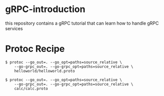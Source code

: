 # gRPC-introduction
this repository contains a gRPC tutorial that can learn how to handle gRPC services

# Protoc Recipe
```
$ protoc --go_out=. --go_opt=paths=source_relative \
    --go-grpc_out=. --go-grpc_opt=paths=source_relative \
    helloworld/helloworld.proto
```

```
$ protoc --go_out=. --go_opt=paths=source_relative \
    --go-grpc_out=. --go-grpc_opt=paths=source_relative \
    calc/calc.proto
```